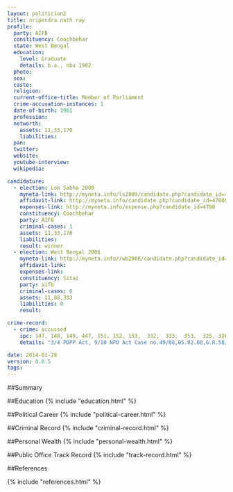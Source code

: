 ```yaml
---
layout: politician2
title: nripendra nath ray
profile: 
  party: AIFB
  constituency: Coochbehar
  state: West Bengal
  education: 
    level: Graduate
    details: b.a., nbu 1982
  photo: 
  sex: 
  caste: 
  religion: 
  current-office-title: Member of Parliament
  crime-accusation-instances: 1
  date-of-birth: 1961
  profession: 
  networth: 
    assets: 11,33,170
    liabilities: 
  pan: 
  twitter: 
  website: 
  youtube-interview: 
  wikipedia: 

candidature: 
  - election: Lok Sabha 2009
    myneta-link: http://myneta.info/ls2009/candidate.php?candidate_id=4780
    affidavit-link: http://myneta.info/candidate.php?candidate_id=4780&scan=original
    expenses-link: http://myneta.info/expense.php?candidate_id=4780
    constituency: Coochbehar 
    party: AIFB
    criminal-cases: 1
    assets: 11,33,170
    liabilities: 
    result: winner 
  - election: West Bengal 2006
    myneta-link: http://myneta.info//wb2006/candidate.php?candidate_id=12
    affidavit-link: 
    expenses-link: 
    constituency: Sitai 
    party: aifb
    criminal-cases: 0
    assets: 11,88,333
    liabilities: 0
    result:  

crime-record: 
  - crime: accussed
    ipc: 147, 148, 149, 447, 151, 152, 153,  332,  333,  353,  325, 326, 307, 436,  302
    details: "3/4 PDPP Act, 9/10 NPO Act Case no.49/08,05.02.08,G.R.58/08 P.S. Dinhata Cooch behar  W.B. A.C.J.M. Dhimata ,Charge not Framed" 

date: 2014-01-28
version: 0.0.5
tags: 
---
```

##Summary


##Education
{% include "education.html" %}


##Political Career
{% include "political-career.html" %}


##Criminal Record
{% include "criminal-record.html" %}


##Personal Wealth
{% include "personal-wealth.html" %}


##Public Office Track Record
{% include "track-record.html" %}


##References


{% include "references.html" %}